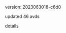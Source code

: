 version: 2023063018-c6d0

updated 46 avds

[details](https://github.com/0x74f917491bfa7ebfa379/ali_avd_db/blob/master/change_log/2023/06/30/18/c6d0.txt)